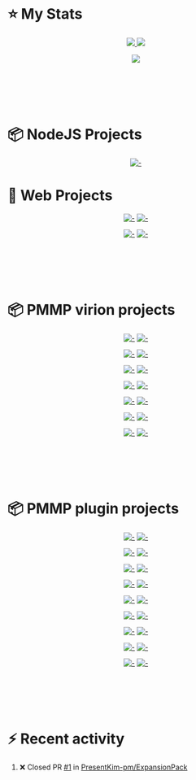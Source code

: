 # :star: My Stats
<p align="center"><a href="#">
  <img src="https://github-readme-stats.vercel.app/api?username=PresentKim&show_icons=true&include_all_commits=true&line_height=33&count_private=true&theme=nord" />
  <img src="https://github-readme-stats.vercel.app/api/top-langs?username=PresentKim&langs_count=4&count_private=true&theme=nord" />
</a></p>
<p align="center"><a href="#">
  <img src="https://github-profile-trophy.vercel.app/?username=PresentKim&margin-w=28&margin-h=15&theme=nord" />
</p></a></p>
  
<br><br><br><br>
  
# :package: NodeJS Projects
<div align="center">
  
  [![-](https://github-readme-stats.vercel.app/api/pin/?show_owner=true&theme=nord&username=PresentKim&repo=fullscreen-wrapper)](https://github.com/PresentKim/fullscreen-wrapper)  
  
</div>
  
# :book: Web Projects
<div align="center">
  
  [![-](https://github-readme-stats.vercel.app/api/pin/?show_owner=true&theme=nord&username=PresentKim&repo=random-race)](https://github.com/PresentKim/random-race)
  [![-](https://github-readme-stats.vercel.app/api/pin/?show_owner=true&theme=nord&username=Blugin&repo=blugin.github.io)](https://github.com/Blugin/blugin.github.io)  
  
  [![-](https://github-readme-stats.vercel.app/api/pin/?show_owner=true&theme=nord&username=PresentKim&repo=png2svg)](https://github.com/PresentKim/png2svg)
  [![-](https://github-readme-stats.vercel.app/api/pin/?show_owner=true&theme=nord&username=PresentKim&repo=SVG-files)](https://github.com/PresentKim/SVG-files)  
  
</div>
  
<br><br><br><br>
  
# :package: PMMP virion projects
<div align="center">
  
  [![-](https://github-readme-stats.vercel.app/api/pin/?show_owner=true&theme=nord&username=PresentKim&repo=libtranslator)](https://github.com/PresentKim/libtranslator)
  [![-](https://github-readme-stats.vercel.app/api/pin/?show_owner=true&theme=nord&username=PresentKim&repo=libcommand)](https://github.com/PresentKim/libcommand)
  
  [![-](https://github-readme-stats.vercel.app/api/pin/?show_owner=true&theme=nord&username=PresentKim&repo=arrayutils)](https://github.com/PresentKim/arrayutils)
  [![-](https://github-readme-stats.vercel.app/api/pin/?show_owner=true&theme=nord&username=PresentKim&repo=stringutils)](https://github.com/PresentKim/stringutils)
  
  [![-](https://github-readme-stats.vercel.app/api/pin/?show_owner=true&theme=nord&username=PresentKim&repo=accessor)](https://github.com/PresentKim/accessor)
  [![-](https://github-readme-stats.vercel.app/api/pin/?show_owner=true&theme=nord&username=PresentKim&repo=runtimeid-polyfill)](https://github.com/PresentKim/runtimeid-polyfill)
  
  [![-](https://github-readme-stats.vercel.app/api/pin/?show_owner=true&theme=nord&username=PresentKim&repo=banner-factory)](https://github.com/PresentKim/banner-factory)
  [![-](https://github-readme-stats.vercel.app/api/pin/?show_owner=true&theme=nord&username=PresentKim&repo=InvMenuPlus)](https://github.com/PresentKim/InvMenuPlus)
  
  [![-](https://github-readme-stats.vercel.app/api/pin/?show_owner=true&theme=nord&username=PresentKim&repo=self-factory-trait)](https://github.com/PresentKim/self-factory-trait)
  [![-](https://github-readme-stats.vercel.app/api/pin/?show_owner=true&theme=nord&username=PresentKim&repo=singleton-trait)](https://github.com/PresentKim/singleton-trait)
  
  [![-](https://github-readme-stats.vercel.app/api/pin/?show_owner=true&theme=nord&username=PresentKim&repo=multilingual-config-trait)](https://github.com/PresentKim/multilingual-config-trait)
  [![-](https://github-readme-stats.vercel.app/api/pin/?show_owner=true&theme=nord&username=PresentKim&repo=multilingual-resource-trait)](https://github.com/PresentKim/multilingual-resource-trait)
  
  [![-](https://github-readme-stats.vercel.app/api/pin/?show_owner=true&theme=nord&username=PresentKim&repo=locale-converter)](https://github.com/PresentKim/locale-converter)
  [![-](https://github-readme-stats.vercel.app/api/pin/?show_owner=true&theme=nord&username=PresentKim&repo=png-converter)](https://github.com/PresentKim/png-converter)
  
</div>
  
<br><br><br><br>
  
# :package: PMMP plugin projects
<div align="center">
  
  [![-](https://github-readme-stats.vercel.app/api/pin/?show_owner=true&theme=nord&username=Blugin&repo=PaymentPool)](https://github.com/Blugin/PaymentPool)
  [![-](https://github-readme-stats.vercel.app/api/pin/?show_owner=true&theme=nord&username=Blugin&repo=BluginTools)](https://github.com/Blugin/BluginTools)
  
  [![-](https://github-readme-stats.vercel.app/api/pin/?show_owner=true&theme=nord&username=PresentKim&repo=Lifespan)](https://github.com/PresentKim/Lifespan)
  [![-](https://github-readme-stats.vercel.app/api/pin/?show_owner=true&theme=nord&username=Blugin&repo=DataCleaner)](https://github.com/Blugin/DataCleaner)
  
  [![-](https://github-readme-stats.vercel.app/api/pin/?show_owner=true&theme=nord&username=PresentKim&repo=VanillaPickBlock)](https://github.com/PresentKim/VanillaPickBlock)
  [![-](https://github-readme-stats.vercel.app/api/pin/?show_owner=true&theme=nord&username=Blugin&repo=DataCleaner)](https://github.com/Blugin/DataCleaner)
  
  [![-](https://github-readme-stats.vercel.app/api/pin/?show_owner=true&theme=nord&username=PresentKim&repo=StatusViewer)](https://github.com/PresentKim/StatusViewer)
  [![-](https://github-readme-stats.vercel.app/api/pin/?show_owner=true&theme=nord&username=PresentKim&repo=Flashlight)](https://github.com/PresentKim/Flashlight)
  
  [![-](https://github-readme-stats.vercel.app/api/pin/?show_owner=true&theme=nord&username=Blugin&repo=IgnoreCase)](https://github.com/Blugin/IgnoreCase)
  [![-](https://github-readme-stats.vercel.app/api/pin/?show_owner=true&theme=nord&username=Blugin&repo=ChunkLoader)](https://github.com/Blugin/ChunkLoader)
  
  [![-](https://github-readme-stats.vercel.app/api/pin/?show_owner=true&theme=nord&username=PresentKim&repo=ChatThin)](https://github.com/PresentKim/ChatThin)
  [![-](https://github-readme-stats.vercel.app/api/pin/?show_owner=true&theme=nord&username=PresentKim&repo=PersonaSkin)](https://github.com/PresentKim/PersonaSkin)
  
  [![-](https://github-readme-stats.vercel.app/api/pin/?show_owner=true&theme=nord&username=PresentKim&repo=BatchFarming)](https://github.com/PresentKim/BatchFarming)
  [![-](https://github-readme-stats.vercel.app/api/pin/?show_owner=true&theme=nord&username=PresentKim&repo=VisibleInstantPickup)](https://github.com/PresentKim/VisibleInstantPickup)
  
  [![-](https://github-readme-stats.vercel.app/api/pin/?show_owner=true&theme=nord&username=PresentKim&repo=PlantsPlanner)](https://github.com/PresentKim/PlantsPlanner)
  [![-](https://github-readme-stats.vercel.app/api/pin/?show_owner=true&theme=nord&username=PresentKim&repo=PlantsScanner)](https://github.com/PresentKim/PlantsScanner)
  
  [![-](https://github-readme-stats.vercel.app/api/pin/?show_owner=true&theme=nord&username=PresentKim&repo=GrowParticle)](https://github.com/PresentKim/GrowParticle)
  [![-](https://github-readme-stats.vercel.app/api/pin/?show_owner=true&theme=nord&username=PresentKim&repo=KorTimings)](https://github.com/PresentKim/KorTimings)
  
</div>
  
<br><br><br><br>
  
# :zap: Recent activity
<!--START_SECTION:activity-->
1. ❌ Closed PR [#1](https://github.com/PresentKim-pm/ExpansionPack/pull/1) in [PresentKim-pm/ExpansionPack](https://github.com/PresentKim-pm/ExpansionPack)
<!--END_SECTION:activity-->
